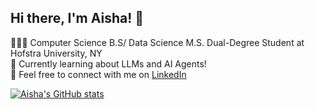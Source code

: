 ## Hi there, I'm Aisha! 👋

👩🏻‍💻 Computer Science B.S/ Data Science M.S. Dual-Degree Student at Hofstra University, NY <br/>
💭 Currently learning about LLMs and AI Agents!<br/>
🌷 Feel free to connect with me on [LinkedIn](www.linkedin.com/in/aishaahmad-cs)<br/>

[![Aisha's GitHub stats](https://github-readme-stats.vercel.app/api?username=aishaahmadd)](https://github.com/anuraghazra/github-readme-stats)

